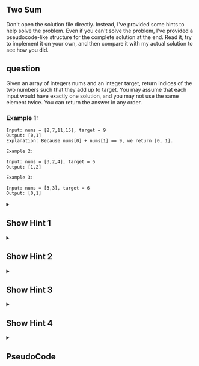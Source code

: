 ## Two Sum
Don't open the solution file directly. Instead, I've provided some hints to help solve the problem. Even if you can't solve the problem, I've provided a pseudocode-like structure for the complete solution at the end. Read it, try to implement it on your own, and then compare it with my actual solution to see how you did.

## question 
Given an array of integers nums and an integer target, return indices of the two numbers such that they add up to target.
You may assume that each input would have exactly one solution, and you may not use the same element twice.
You can return the answer in any order.
### Example 1:
```
Input: nums = [2,7,11,15], target = 9
Output: [0,1]
Explanation: Because nums[0] + nums[1] == 9, we return [0, 1].
```
```
Example 2:

Input: nums = [3,2,4], target = 6
Output: [1,2]
```
```
Example 3:

Input: nums = [3,3], target = 6
Output: [0,1]
```
<details>
  <summary><h2>Show Hint 1</h2></summary>
  <p>The most brute force way is to consider every combination of the array, but there is an optimal way to take combination by fixing a number x.</p>
</details>
<details>
  <summary><h2>Show Hint 2</h2></summary>
  <p>If you have a number, let's say 'x,' we know that 'target - x' yields some values. Check whether that number exists in the array</p>
</details>
<details>
  <summary><h2>Show Hint 3</h2></summary>
  <p>Instead of still doing it in a brute force manner, try to think of a data structure that can help you solve it in linear time.</p>
</details>
<details>
  <summary><h2>Show Hint 4</h2></summary>
  <p>Use hashmap to solve by storing the 'target - x' as a key and index as a value.</p>
</details>
<details>
  <summary><h2>PseudoCode</h2></summary>
  <pre>
    hashmap -> map()
    for index, number in array
      difference -> target - x
      if difference is in target
        return [hashmap[difference], index]
    return []
  </pre>
</details>
